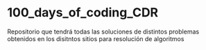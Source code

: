 # 100_days_of_coding_CDR
Repositorio que tendrá todas las soluciones de distintos problemas obtenidos en los disitntos sitios para resolución de algoritmos
